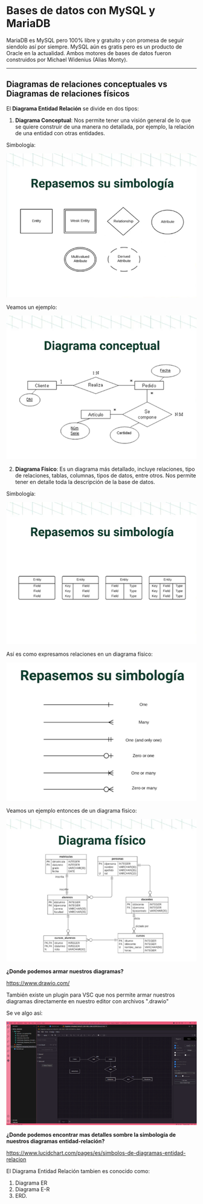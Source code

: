 # Bases de datos con MySQL y MariaDB

MariaDB es MySQL pero 100% libre y gratuito y con promesa de seguir siendolo así por siempre. MySQL aún es gratis pero es un producto de Oracle en la actualidad. 
Ambos motores de bases de datos fueron construidos por Michael Widenius (Alias Monty).

-----------------

## Diagramas de relaciones conceptuales vs Diagramas de relaciones físicos

El **Diagrama Entidad Relación** se divide en dos tipos:

1. **Diagrama Conceptual**: Nos permite tener una visión general de lo que se quiere construir de una manera no detallada, por ejemplo, la relación de una entidad con otras entidades.

Simbología: 

<img src="./images/simbologia_diagrama_conceptual.PNG">

Veamos un ejemplo:

<img src="./images/ejemplo_conceptual.PNG">

2. **Diagrama Físico**: Es un diagrama más detallado, incluye relaciones, tipo de relaciones, tablas, columnas, tipos de datos, entre otros. Nos permite tener en detalle toda la descripción de la base de datos.

Simbología:

<img src="./images/simbologia_diagrama_fisico.PNG">

Así es como expresamos relaciones en un diagrama físico: 

<img src="./images/relaciones_fisico.PNG">

Veamos un ejemplo entonces de un diagrama físico: 

<img src="./images/fisico_ejemplo.PNG">

**¿Donde podemos armar nuestros diagramas?**

https://www.drawio.com/

También existe un plugin para VSC que nos permite armar nuestros diagramas directamente en nuestro editor con archivos ".drawio"

Se ve algo así: 

<img src="./images/plugin_drawio.PNG">

**¿Donde podemos encontrar mas detalles sombre la simbología de nuestros diagramas entidad-relación?**

https://www.lucidchart.com/pages/es/simbolos-de-diagramas-entidad-relacion

El Diagrama Entidad Relación tambien es conocido como:

1. Diagrama ER
2. Diagrama E-R
3. ERD.



